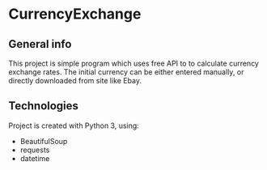 # CurrencyExchange
 ## General info
This project is simple program which uses free API to to calculate currency exchange rates. The initial currency can be either entered manually, or directly downloaded from site like Ebay.
	
## Technologies
Project is created with Python 3, using:
* BeautifulSoup
* requests
* datetime
